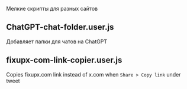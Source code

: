 Мелкие скрипты для разных сайтов

## ChatGPT-chat-folder.user.js
Добавляет папки для чатов на ChatGPT

## fixupx-com-link-copier.user.js
Copies fixupx.com link instead of x.com when `Share > Copy link` under tweet
